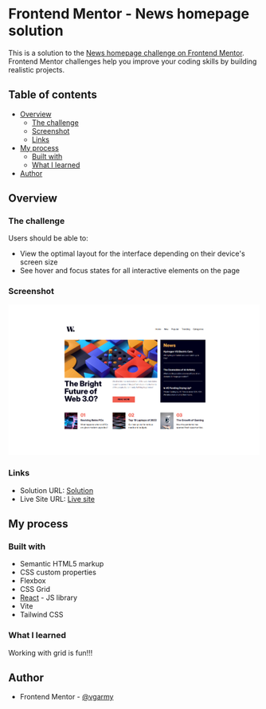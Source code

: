 # Frontend Mentor - News homepage solution

This is a solution to the [News homepage challenge on Frontend Mentor](https://www.frontendmentor.io/challenges/news-homepage-H6SWTa1MFl). Frontend Mentor challenges help you improve your coding skills by building realistic projects. 

## Table of contents

- [Overview](#overview)
  - [The challenge](#the-challenge)
  - [Screenshot](#screenshot)
  - [Links](#links)
- [My process](#my-process)
  - [Built with](#built-with)
  - [What I learned](#what-i-learned)
- [Author](#author)


## Overview

### The challenge

Users should be able to:

- View the optimal layout for the interface depending on their device's screen size
- See hover and focus states for all interactive elements on the page

### Screenshot

![](./screenshot.png)


### Links

- Solution URL: [Solution](https://github.com/vgarmy/news-homepage-main)
- Live Site URL: [Live site](https://vgarmy.github.io/news-homepage-main/)

## My process

### Built with

- Semantic HTML5 markup
- CSS custom properties
- Flexbox
- CSS Grid
- [React](https://reactjs.org/) - JS library
- Vite
- Tailwind CSS


### What I learned

Working with grid is fun!!!

## Author

- Frontend Mentor - [@vgarmy](https://www.frontendmentor.io/profile/vgarmy)
